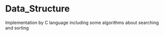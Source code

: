 # Data_Structure
Implementation by C language
including some algorithms about searching and sorting
